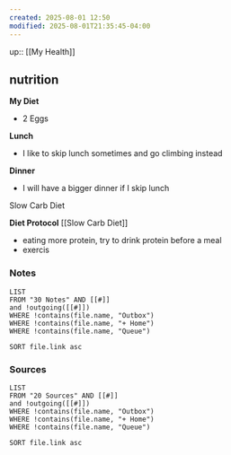 ```yaml
---
created: 2025-08-01 12:50
modified: 2025-08-01T21:35:45-04:00
---
```

up:: [[My Health]]
## nutrition
**My Diet**
- 2 Eggs

**Lunch**
- I like to skip lunch sometimes and go climbing instead

**Dinner**
- I will have a bigger dinner if I skip lunch

Slow Carb Diet


**Diet Protocol**
[[Slow Carb Diet]]

- eating more protein, try to drink protein before a meal
- exercis

### Notes
```dataview
LIST
FROM "30 Notes" AND [[#]]
and !outgoing([[#]])
WHERE !contains(file.name, "Outbox")
WHERE !contains(file.name, "+ Home")
WHERE !contains(file.name, "Queue")

SORT file.link asc
```

### Sources
```dataview
LIST
FROM "20 Sources" AND [[#]]
and !outgoing([[#]])
WHERE !contains(file.name, "Outbox")
WHERE !contains(file.name, "+ Home")
WHERE !contains(file.name, "Queue")

SORT file.link asc
```